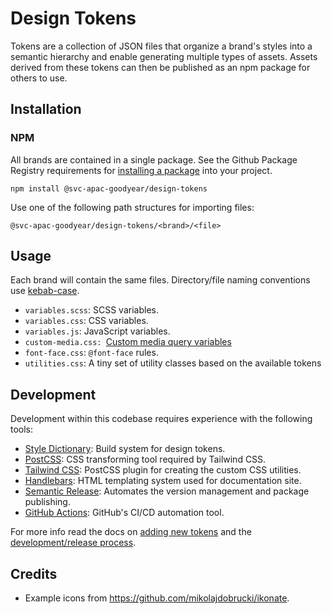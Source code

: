 # Design Tokens

Tokens are a collection of JSON files that organize a brand's styles into a semantic hierarchy and enable generating multiple types of assets. Assets derived from these tokens can then be published as an npm package for others to use.

## Installation

### NPM

All brands are contained in a single package.
See the Github Package Registry requirements for [installing a package](https://docs.github.com/en/packages/working-with-a-github-packages-registry/working-with-the-npm-registry#installing-a-package) into your project.

```shell
npm install @svc-apac-goodyear/design-tokens
```

Use one of the following path structures for importing files:

```
@svc-apac-goodyear/design-tokens/<brand>/<file>
```

## Usage

Each brand will contain the same files. Directory/file naming conventions use [kebab-case](<https://en.wikipedia.org/wiki/Naming_convention_(programming)#Delimiter-separated_words>).

- `variables.scss`: SCSS variables.
- `variables.css`: CSS variables.
- `variables.js`: JavaScript variables.
- `custom-media.css: `[Custom media query variables](https://drafts.csswg.org/mediaqueries-5/#custom-mq)
- `font-face.css`: `@font-face` rules.
- `utilities.css`: A tiny set of utility classes based on the available tokens

## Development

Development within this codebase requires experience with the following tools:

- [Style Dictionary](https://amzn.github.io/style-dictionary/): Build system for design tokens.
- [PostCSS](https://postcss.org/): CSS transforming tool required by Tailwind CSS.
- [Tailwind CSS](https://tailwindcss.com/docs): PostCSS plugin for creating the custom CSS utilities.
- [Handlebars](https://handlebarsjs.com/): HTML templating system used for documentation site.
- [Semantic Release](https://semantic-release.gitbook.io/semantic-release/): Automates the version management and package publishing.
- [GitHub Actions](https://docs.github.com/en/actions/learn-github-actions/introduction-to-github-actions): GitHub's CI/CD automation tool.

For more info read the docs on [adding new tokens](docs/adding-new-tokens.md) and the [development/release process](docs/development.md).

## Credits

- Example icons from <https://github.com/mikolajdobrucki/ikonate>.
